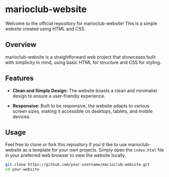 # marioclub-website

Welcome to the official repository for marioclub-website! This is a simple website created using HTML and CSS.

## Overview

marioclub-website is a straightforward web project that showcases built with simplicity in mind, using basic HTML for structure and CSS for styling.

## Features

- **Clean and Simple Design:** The website boasts a clean and minimalist design to ensure a user-friendly experience.

- **Responsive:** Built to be responsive, the website adapts to various screen sizes, making it accessible on desktops, tablets, and mobile devices.

## Usage

Feel free to clone or fork this repository if you'd like to use marioclub-website as a template for your own projects. Simply open the `index.html` file in your preferred web browser to view the website locally.

```bash
git clone https://github.com/your-username/marioclub-website.git
cd your-website
